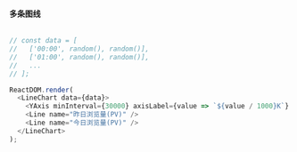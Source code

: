 
#### 多条图线


<!--start-code-->
```js

// const data = [
//   ['00:00', random(), random()],
//   ['01:00', random(), random()],
//   ...
// ];

ReactDOM.render(
  <LineChart data={data}>
    <YAxis minInterval={30000} axisLabel={value => `${value / 1000}K`} />
    <Line name="昨日浏览量(PV)" />
    <Line name="今日浏览量(PV)" />
  </LineChart>
);

```
<!--end-code-->
